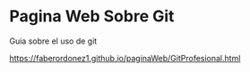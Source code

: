 # Pagina Web Sobre Git
Guia sobre el uso de git

https://faberordonez1.github.io/paginaWeb/GitProfesional.html
